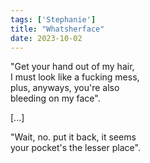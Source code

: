 ```yaml
---
tags: ['Stephanie']
title: "Whatsherface"
date: 2023-10-02
---
```


"Get your hand out of my hair,  
I must look like a fucking mess,  
plus, anyways, you're also  
bleeding on my face".

[...]

"Wait, no. put it back, it seems  
your pocket's the lesser place".
